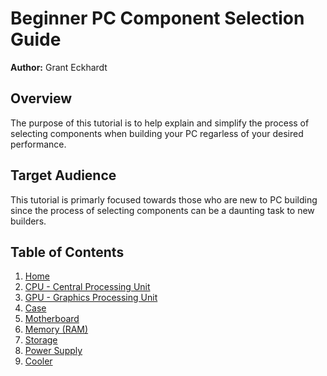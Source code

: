 # Beginner PC Component Selection Guide

**Author:** Grant Eckhardt

## Overview
The purpose of this tutorial is to help explain and simplify the process of selecting components when building your PC regarless of your desired performance.

## Target Audience
This tutorial is primarly focused towards those who are new to PC building since the process of selecting components can be a daunting task to new builders.

## Table of Contents

1. [Home](index.md)
2. [CPU - Central Processing Unit](cpu.md)
3. [GPU - Graphics Processing Unit](gpu.md)
4. [Case](case.md)
5. [Motherboard](motherboard.md)
6. [Memory (RAM)](memory.md)
7. [Storage](storage.md)
8. [Power Supply](power.md)
9. [Cooler](cooler.md)

